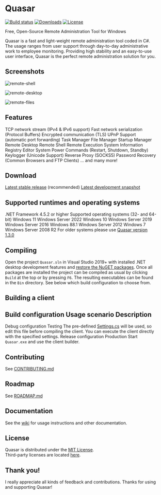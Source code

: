 # Quasar

[![Build status](httpsci.appveyor.comapiprojectsstatus5857hfy6r1ltb5f2svg=true)](httpsci.appveyor.comprojectMaxXorquasar)
[![Downloads](httpsimg.shields.iogithubdownloadsquasarQuasartotal.svg)](httpsgithub.comquasarQuasarreleases)
[![License](httpsimg.shields.iogithublicensequasarQuasar.svg)](LICENSE)

Free, Open-Source Remote Administration Tool for Windows

Quasar is a fast and light-weight remote administration tool coded in C#. The usage ranges from user support through day-to-day administrative work to employee monitoring. Providing high stability and an easy-to-use user interface, Quasar is the perfect remote administration solution for you.

## Screenshots

![remote-shell](Imagesremote-shell.png)

![remote-desktop](Imagesremote-desktop.png)

![remote-files](Imagesremote-files.png)

## Features
 TCP network stream (IPv4 & IPv6 support)
 Fast network serialization (Protocol Buffers)
 Encrypted communication (TLS)
 UPnP Support (automatic port forwarding)
 Task Manager
 File Manager
 Startup Manager
 Remote Desktop
 Remote Shell
 Remote Execution
 System Information
 Registry Editor
 System Power Commands (Restart, Shutdown, Standby)
 Keylogger (Unicode Support)
 Reverse Proxy (SOCKS5)
 Password Recovery (Common Browsers and FTP Clients)
 ... and many more!

## Download
 [Latest stable release](httpsgithub.comquasarQuasarreleases) (recommended)
 [Latest development snapshot](httpsci.appveyor.comprojectMaxXorquasar)

## Supported runtimes and operating systems
 .NET Framework 4.5.2 or higher
 Supported operating systems (32- and 64-bit)
   Windows 11
   Windows Server 2022
   Windows 10
   Windows Server 2019
   Windows Server 2016
   Windows 88.1
   Windows Server 2012
   Windows 7
   Windows Server 2008 R2
 For older systems please use [Quasar version 1.3.0](httpsgithub.comquasarQuasarreleasestagv1.3.0.0)

## Compiling
Open the project `Quasar.sln` in Visual Studio 2019+ with installed .NET desktop development features and [restore the NuGET packages](httpsdocs.microsoft.comen-usnugetconsume-packagespackage-restore). Once all packages are installed the project can be compiled as usual by clicking `Build` at the top or by pressing `F6`. The resulting executables can be found in the `Bin` directory. See below which build configuration to choose from.

## Building a client
 Build configuration          Usage scenario  Description
 ----------------------------------------------------------
 Debug configuration          Testing         The pre-defined [Settings.cs](Quasar.ClientConfigSettings.cs) will be used, so edit this file before compiling the client. You can execute the client directly with the specified settings.
 Release configuration        Production      Start `Quasar.exe` and use the client builder.

## Contributing
See [CONTRIBUTING.md](CONTRIBUTING.md)

## Roadmap
See [ROADMAP.md](ROADMAP.md)

## Documentation
See the [wiki](httpsgithub.comquasarQuasarwiki) for usage instructions and other documentation.

## License
Quasar is distributed under the [MIT License](LICENSE).  
Third-party licenses are located [here](Licenses).

## Thank you!
I really appreciate all kinds of feedback and contributions. Thanks for using and supporting Quasar!
